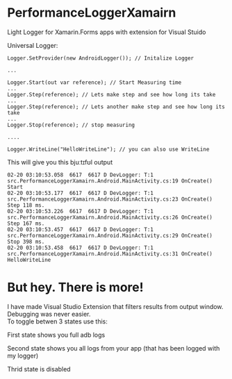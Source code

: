 # PerformanceLoggerXamairn
Light Logger for Xamarin.Forms apps with extension for Visual Stuido

Universal Logger:
```
Logger.SetProvider(new AndroidLogger()); // Initalize Logger

... 

Logger.Start(out var reference); // Start Measuring time
...
Logger.Step(reference); // Lets make step and see how long its take
...
Logger.Step(reference); // Lets another make step and see how long its take
...
Logger.Stop(reference); // stop measuring

....

Logger.WriteLine("HelloWriteLine"); // you can also use WriteLine
```

This will give you this bjuːtɪfʊl output
```
02-20 03:10:53.058  6617  6617 D DevLogger: T:1   src.PerformanceLoggerXamairn.Android.MainActivity.cs:19 OnCreate() Start 
02-20 03:10:53.177  6617  6617 D DevLogger: T:1   src.PerformanceLoggerXamairn.Android.MainActivity.cs:23 OnCreate() Step 118 ms.
02-20 03:10:53.226  6617  6617 D DevLogger: T:1   src.PerformanceLoggerXamairn.Android.MainActivity.cs:26 OnCreate() Step 167 ms.
02-20 03:10:53.457  6617  6617 D DevLogger: T:1   src.PerformanceLoggerXamairn.Android.MainActivity.cs:29 OnCreate() Stop 398 ms.
02-20 03:10:53.458  6617  6617 D DevLogger: T:1   src.PerformanceLoggerXamairn.Android.MainActivity.cs:31 OnCreate() HelloWriteLine
```
# But hey. There is more! 

I have made Visual Studio Extension that filters results from output window. Debugging was never easier.  
To toggle betwen 3 states use this:


First state shows you full adb logs

Second state shows you all logs from your app (that has been logged with my logger)

Thrid state is disabled
